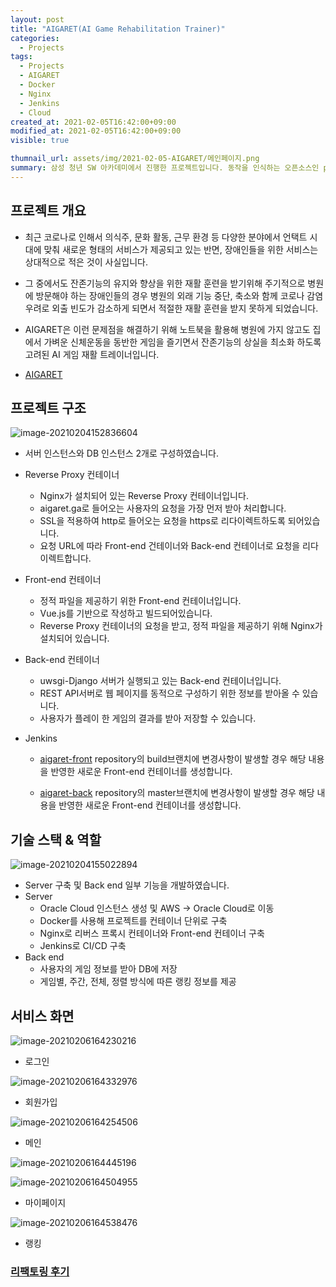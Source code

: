 ```yaml
---
layout: post
title: "AIGARET(AI Game Rehabilitation Trainer)"
categories:
  - Projects
tags:
  - Projects
  - AIGARET
  - Docker
  - Nginx
  - Jenkins
  - Cloud
created_at: 2021-02-05T16:42:00+09:00
modified_at: 2021-02-05T16:42:00+09:00
visible: true

thumnail_url: assets/img/2021-02-05-AIGARET/메인페이지.png
summary: 삼성 청년 SW 아카데미에서 진행한 프로젝트입니다. 동작을 인식하는 오픈소스인 posenet과 게임을 접목시켜 재활이 필요한 환자들이 시간과 장소에 구애받지 않고 즐겁게 훈련할 수 있도록 기획되었습니다.
---
```


## 프로젝트 개요

* 최근 코로나로 인해서 의식주, 문화 활동, 근무 환경 등 다양한 분야에서 언택트 시대에 맞춰 새로운 형태의 서비스가 제공되고 있는 반면, 장애인들을 위한 서비스는 상대적으로 적은 것이 사실입니다.
* 그 중에서도 잔존기능의 유지와 향상을 위한 재활 훈련을 받기위해 주기적으로 병원에 방문해야 하는 장애인들의 경우 병원의 외래 기능 중단, 축소와 함께 코로나 감염 우려로 외출 빈도가 감소하게 되면서 적절한 재활 훈련을 받지 못하게 되었습니다.
* AIGARET은 이런 문제점을 해결하기 위해 노트북을 활용해 병원에 가지 않고도 집에서 가벼운 신체운동을 동반한 게임을 즐기면서 잔존기능의 상실을 최소화 하도록 고려된 AI 게임 재활 트레이너입니다.

* [AIGARET](https://aigaret.ga)

## 프로젝트 구조

![image-20210204152836604](../assets/img/2021-02-05-AIGARET/프로젝트구조.png)

* 서버 인스턴스와 DB 인스턴스 2개로 구성하였습니다.
* Reverse Proxy 컨테이너
  * Nginx가 설치되어 있는 Reverse Proxy 컨테이너입니다.
  * aigaret.ga로 들어오는 사용자의 요청을 가장 먼저 받아 처리합니다.
  * SSL을 적용하여 http로 들어오는 요청을 https로 리다이렉트하도록 되어있습니다.
  * 요청 URL에 따라 Front-end 건테이너와 Back-end 컨테이너로 요청을 리다이렉트합니다.

* Front-end 컨테이너
  * 정적 파일을 제공하기 위한 Front-end 컨테이너입니다.
  * Vue.js를 기반으로 작성하고 빌드되어있습니다.
  * Reverse Proxy 컨테이너의 요청을 받고, 정적 파일을 제공하기 위해 Nginx가 설치되어 있습니다.
* Back-end 컨테이너
  * uwsgi-Django 서버가 실행되고 있는 Back-end 컨테이너입니다.
  * REST API서버로 웹 페이지를 동적으로 구성하기 위한 정보를 받아올 수 있습니다.
  * 사용자가 플레이 한 게임의 결과를 받아 저장할 수 있습니다.

* Jenkins

  * [aigaret-front](https://github.com/barking-code/aigaret-front) repository의 build브랜치에 변경사항이 발생할 경우 해당 내용을 반영한 새로운 Front-end 컨테이너를 생성합니다.

  * [aigaret-back](https://github.com/barking-code/aigaret-back) repository의 master브랜치에 변경사항이 발생할 경우 해당 내용을 반영한 새로운 Front-end 컨테이너를 생성합니다.



## 기술 스택 & 역할

![image-20210204155022894](../assets/img/2021-02-05-AIGARET/기술스택.png)

* Server 구축 및 Back end 일부 기능을 개발하였습니다.
* Server
  * Oracle Cloud 인스턴스 생성 및 AWS -> Oracle Cloud로 이동
  * Docker를 사용해 프로젝트를 컨테이너 단위로 구축
  * Nginx로 리버스 프록시 컨테이너와 Front-end 컨테이너 구축
  * Jenkins로 CI/CD 구축
* Back end
  * 사용자의 게임 정보를 받아 DB에 저장
  * 게임별, 주간, 전체, 정렬 방식에 따른 랭킹 정보를 제공



## 서비스 화면

![image-20210206164230216](../assets/img/2021-02-05-AIGARET/로그인.png)

* 로그인

![image-20210206164332976](../assets/img/2021-02-05-AIGARET/회원가입.png)

* 회원가입

![image-20210206164254506](../assets/img/2021-02-05-AIGARET/메인페이지.png)

* 메인

![image-20210206164445196](../assets/img/2021-02-05-AIGARET/마이페이지1.png)

![image-20210206164504955](../assets/img/2021-02-05-AIGARET/마이페이지2.png)

* 마이페이지

![image-20210206164538476](../assets/img/2021-02-05-AIGARET/랭킹.png)

* 랭킹



### [리팩토링 후기](https://barking-code.github.io/posts/AIGARET-%ED%94%84%EB%A1%9C%EC%A0%9D%ED%8A%B8-%EB%A6%AC%ED%8C%A9%ED%86%A0%EB%A7%81%ED%95%98%EA%B8%B0)